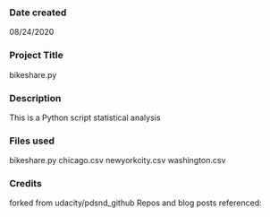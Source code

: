 ### Date created
08/24/2020

### Project Title
bikeshare.py

### Description
This is a Python script statistical analysis 

### Files used
bikeshare.py
chicago.csv
newyorkcity.csv
washington.csv

### Credits
forked from udacity/pdsnd_github
Repos and blog posts referenced:

